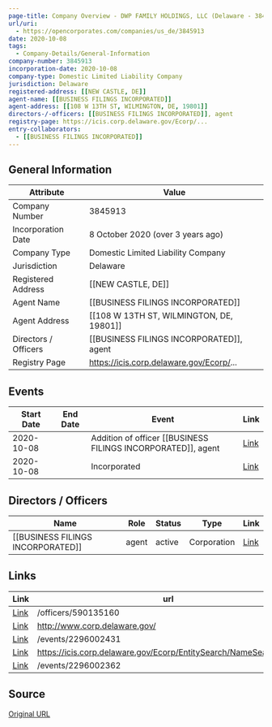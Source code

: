 ```yaml
---
page-title: Company Overview - DWP FAMILY HOLDINGS, LLC (Delaware - 3845913)
url/uri:
  - https://opencorporates.com/companies/us_de/3845913
date: 2020-10-08
tags:
  - Company-Details/General-Information
company-number: 3845913
incorporation-date: 2020-10-08
company-type: Domestic Limited Liability Company
jurisdiction: Delaware
registered-address: [[NEW CASTLE, DE]]
agent-name: [[BUSINESS FILINGS INCORPORATED]]
agent-address: [[108 W 13TH ST, WILMINGTON, DE, 19801]]
directors-/-officers: [[BUSINESS FILINGS INCORPORATED]], agent
registry-page: https://icis.corp.delaware.gov/Ecorp/...
entry-collaborators:
  - [[BUSINESS FILINGS INCORPORATED]]
---
```


## General Information
| Attribute          | Value                                       |
|--------------------|---------------------------------------------|
| Company Number     | 3845913                                     |
| Incorporation Date | 8 October 2020 (over 3 years ago)           |
| Company Type       | Domestic Limited Liability Company          |
| Jurisdiction       | Delaware                                    |
| Registered Address | [[NEW CASTLE, DE]]                          |
| Agent Name         | [[BUSINESS FILINGS INCORPORATED]]           |
| Agent Address      | [[108 W 13TH ST, WILMINGTON, DE, 19801]]    |
| Directors / Officers | [[BUSINESS FILINGS INCORPORATED]], agent        |
| Registry Page      | https://icis.corp.delaware.gov/Ecorp/...    |

## Events

| Start Date | End Date   | Event                                                   | Link |
|------------|------------|-------------------------------------------------------|------|
| 2020-10-08 |            | Addition of officer [[BUSINESS FILINGS INCORPORATED]], agent | [Link](https://opencorporates.com/events/2296002362) |
| 2020-10-08 |            | Incorporated                                            | [Link](https://opencorporates.com/events/2296002431) |

## Directors / Officers
| Name                 | Role            | Status     | Type        | Link |
|----------------------|-----------------|------------|-------------|------|
| [[BUSINESS FILINGS INCORPORATED]] | agent           | active     | Corporation | [Link](https://opencorporates.com/officers/590135160) |

## Links
| Link   | url                            |
|--------|--------------------------------|
| [Link](/officers/590135160) |/officers/590135160           |
| [Link](http://www.corp.delaware.gov/) |http://www.corp.delaware.gov/ |
| [Link](/events/2296002431) |/events/2296002431            |
| [Link](https://icis.corp.delaware.gov/Ecorp/EntitySearch/NameSearch.aspx) |https://icis.corp.delaware.gov/Ecorp/EntitySearch/NameSearch.aspx|
| [Link](/events/2296002362) |/events/2296002362            |

## Source
[Original URL](https://opencorporates.com/companies/us_de/3845913)
